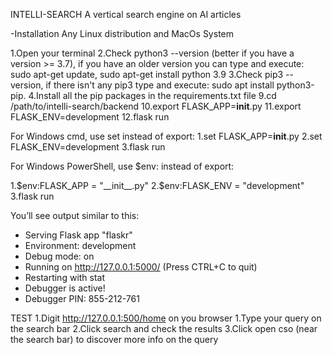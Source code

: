 INTELLI-SEARCH
A vertical search engine on AI articles

-Installation
Any Linux distribution and MacOs System

1.Open your terminal
2.Check python3 --version (better if you have a version >= 3.7),
  if you have an older version you can type and execute: sudo apt-get update, sudo apt-get install python 3.9
3.Check pip3 --version, if there isn't any pip3 type and execute: sudo apt install python3-pip.
4.Install all the pip packages in the requirements.txt file
9.cd /path/to/intelli-search/backend 
10.export FLASK_APP=__init__.py
11.export FLASK_ENV=development
12.flask run

For Windows cmd, use set instead of export:
1.set FLASK_APP=__init__.py
2.set FLASK_ENV=development
3.flask run

For Windows PowerShell, use $env: instead of export:

1.$env:FLASK_APP = "__init__.py"
2.$env:FLASK_ENV = "development"
3.flask run

You’ll see output similar to this:

* Serving Flask app "flaskr"
* Environment: development
* Debug mode: on
* Running on http://127.0.0.1:5000/ (Press CTRL+C to quit)
* Restarting with stat
* Debugger is active!
* Debugger PIN: 855-212-761

TEST
1.Digit http://127.0.0.1:500/home on you browser
1.Type your query on the search bar
2.Click search and check the results
3.Click open cso (near the search bar) to discover more info on the query
